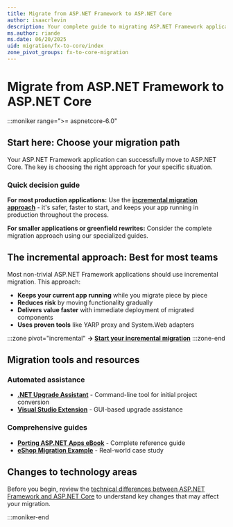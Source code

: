 ```yaml
---
title: Migrate from ASP.NET Framework to ASP.NET Core
author: isaacrlevin
description: Your complete guide to migrating ASP.NET Framework applications to ASP.NET Core, with practical approaches and step-by-step guidance.
ms.author: riande
ms.date: 06/20/2025
uid: migration/fx-to-core/index
zone_pivot_groups: fx-to-core-migration
---
```

# Migrate from ASP.NET Framework to ASP.NET Core

:::moniker range=">= aspnetcore-6.0"

## Start here: Choose your migration path

Your ASP.NET Framework application can successfully move to ASP.NET Core. The key is choosing the right approach for your specific situation.

### Quick decision guide

**For most production applications:** Use the [**incremental migration approach**](xref:migration/fx-to-core/inc/overview) - it's safer, faster to start, and keeps your app running in production throughout the process.

**For smaller applications or greenfield rewrites:** Consider the complete migration approach using our specialized guides.

## The incremental approach: Best for most teams

Most non-trivial ASP.NET Framework applications should use incremental migration. This approach:

* **Keeps your current app running** while you migrate piece by piece
* **Reduces risk** by moving functionality gradually
* **Delivers value faster** with immediate deployment of migrated components
* **Uses proven tools** like YARP proxy and System.Web adapters

:::zone pivot="incremental"
**→ [Start your incremental migration](xref:migration/fx-to-core/inc/overview)**
:::zone-end

## Migration tools and resources

### Automated assistance

* **[.NET Upgrade Assistant](https://dotnet.microsoft.com/platform/upgrade-assistant)** - Command-line tool for initial project conversion
* **[Visual Studio Extension](https://marketplace.visualstudio.com/items?itemName=ms-dotnettools.upgradeassistant)** - GUI-based upgrade assistance

### Comprehensive guides

* **[Porting ASP.NET Apps eBook](https://aka.ms/aspnet-porting-ebook)** - Complete reference guide
* **[eShop Migration Example](/dotnet/architecture/porting-existing-aspnet-apps/example-migration-eshop)** - Real-world case study

## Changes to technology areas

Before you begin, review the [technical differences between ASP.NET Framework and ASP.NET Core](xref:migration/fx-to-core/areas) to understand key changes that may affect your migration.

:::moniker-end
